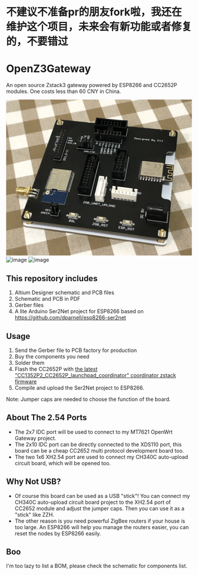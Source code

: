 # 不建议不准备pr的朋友fork啦，我还在维护这个项目，未来会有新功能或者修复的，不要错过

# OpenZ3Gateway
An open source Zstack3 gateway powered by ESP8266 and CC2652P modules. One costs less than 60 CNY in China.

![image](https://github.com/cyijun/OpenZ3Gateway/blob/main/images/Board.jpg)
![image](https://github.com/cyijun/OpenZ3Gateway/blob/main/images/Flashing.jpg)
![image](https://github.com/cyijun/OpenZ3Gateway/blob/main/images/Running.jpg)

## This repository includes 
1. Altium Designer schematic and PCB files
2. Schematic and PCB in PDF
3. Gerber files
4. A lite Arduino Ser2Net project for ESP8266 based on <https://github.com/dparnell/esp8266-ser2net>

## Usage
1. Send the Gerber file to PCB factory for production
2. Buy the components you need
3. Solder them
4. Flash the CC2652P with [the latest "CC1352P2_CC2652P_launchpad_coordinator" coordinator zstack firmware](https://github.com/Koenkk/Z-Stack-firmware/blob/master/coordinator/Z-Stack_3.x.0/bin/)
5. Compile and upload the Ser2Net project to ESP8266.

Note: Jumper caps are needed to choose the function of the board. 

## About The 2.54 Ports
* The 2x7 IDC port will be used to connect to my MT7621 OpenWrt Gateway project. 
* The 2x10 IDC port can be directly connected to the XDS110 port, this board can be a cheap CC2652 multi protocol development board too.
* The two 1x6 XH2.54 port are used to connect my CH340C auto-upload circuit board, which will be opened too.

## Why Not USB?
* Of course this board can be used as a USB "stick"! You can connect my CH340C auto-upload circuit board project to the XH2.54 port of CC2652 module and adjust the jumper caps. Then you can use it as a "stick" like ZZH.
* The other reason is you need powerful ZigBee routers if your house is too large. An ESP8266 will help you manage the routers easier, you can reset the nodes by ESP8266 easily.

## Boo
I'm too lazy to list a BOM, please check the schematic for components list.
